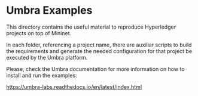 # Umbra Examples

This directory contains the useful material to reproduce Hyperledger projects on top of Mininet.

In each folder, referencing a project name, there are auxiliar scripts to build the requirements and generate the needed configuration for that project be executed by the Umbra platform.

Please, check the Umbra documentation for more information on how to install and run the examples:

https://umbra-labs.readthedocs.io/en/latest/index.html


